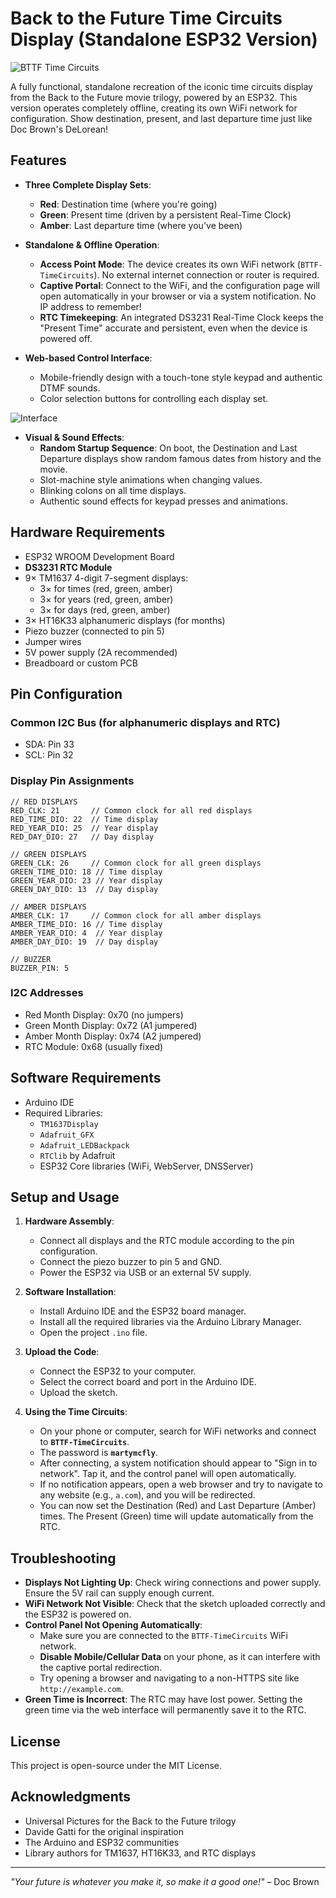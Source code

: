 # Back to the Future Time Circuits Display (Standalone ESP32 Version)

![BTTF Time Circuits](/images/time-circuits.jpg)

A fully functional, standalone recreation of the iconic time circuits display from the Back to the Future movie trilogy, powered by an ESP32. This version operates completely offline, creating its own WiFi network for configuration. Show destination, present, and last departure time just like Doc Brown's DeLorean!

## Features

- **Three Complete Display Sets**:
  - **Red**: Destination time (where you're going)
  - **Green**: Present time (driven by a persistent Real-Time Clock)
  - **Amber**: Last departure time (where you've been)

- **Standalone & Offline Operation**:
  - **Access Point Mode**: The device creates its own WiFi network (`BTTF-TimeCircuits`). No external internet connection or router is required.
  - **Captive Portal**: Connect to the WiFi, and the configuration page will open automatically in your browser or via a system notification. No IP address to remember!
  - **RTC Timekeeping**: An integrated DS3231 Real-Time Clock keeps the "Present Time" accurate and persistent, even when the device is powered off.

- **Web-based Control Interface**:
  - Mobile-friendly design with a touch-tone style keypad and authentic DTMF sounds.
  - Color selection buttons for controlling each display set.

![Interface](/images/interface.jpg)

- **Visual & Sound Effects**:
  - **Random Startup Sequence**: On boot, the Destination and Last Departure displays show random famous dates from history and the movie.
  - Slot-machine style animations when changing values.
  - Blinking colons on all time displays.
  - Authentic sound effects for keypad presses and animations.

## Hardware Requirements

- ESP32 WROOM Development Board
- **DS3231 RTC Module**
- 9× TM1637 4-digit 7-segment displays:
  - 3× for times (red, green, amber)
  - 3× for years (red, green, amber)
  - 3× for days (red, green, amber)
- 3× HT16K33 alphanumeric displays (for months)
- Piezo buzzer (connected to pin 5)
- Jumper wires
- 5V power supply (2A recommended)
- Breadboard or custom PCB

## Pin Configuration

### Common I2C Bus (for alphanumeric displays and RTC)
- SDA: Pin 33
- SCL: Pin 32

### Display Pin Assignments
```
// RED DISPLAYS
RED_CLK: 21       // Common clock for all red displays
RED_TIME_DIO: 22  // Time display
RED_YEAR_DIO: 25  // Year display
RED_DAY_DIO: 27   // Day display

// GREEN DISPLAYS
GREEN_CLK: 26     // Common clock for all green displays
GREEN_TIME_DIO: 18 // Time display
GREEN_YEAR_DIO: 23 // Year display
GREEN_DAY_DIO: 13  // Day display

// AMBER DISPLAYS
AMBER_CLK: 17     // Common clock for all amber displays
AMBER_TIME_DIO: 16 // Time display
AMBER_YEAR_DIO: 4  // Year display
AMBER_DAY_DIO: 19  // Day display

// BUZZER
BUZZER_PIN: 5
```

### I2C Addresses
- Red Month Display: 0x70 (no jumpers)
- Green Month Display: 0x72 (A1 jumpered)
- Amber Month Display: 0x74 (A2 jumpered)
- RTC Module: 0x68 (usually fixed)

## Software Requirements

- Arduino IDE
- Required Libraries:
  - `TM1637Display`
  - `Adafruit_GFX`
  - `Adafruit_LEDBackpack`
  - `RTClib` by Adafruit
  - ESP32 Core libraries (WiFi, WebServer, DNSServer)

## Setup and Usage

1. **Hardware Assembly**:
   - Connect all displays and the RTC module according to the pin configuration.
   - Connect the piezo buzzer to pin 5 and GND.
   - Power the ESP32 via USB or an external 5V supply.

2. **Software Installation**:
   - Install Arduino IDE and the ESP32 board manager.
   - Install all the required libraries via the Arduino Library Manager.
   - Open the project `.ino` file.

3. **Upload the Code**:
   - Connect the ESP32 to your computer.
   - Select the correct board and port in the Arduino IDE.
   - Upload the sketch.

4. **Using the Time Circuits**:
   - On your phone or computer, search for WiFi networks and connect to **`BTTF-TimeCircuits`**.
   - The password is **`martymcfly`**.
   - After connecting, a system notification should appear to "Sign in to network". Tap it, and the control panel will open automatically.
   - If no notification appears, open a web browser and try to navigate to any website (e.g., `a.com`), and you will be redirected.
   - You can now set the Destination (Red) and Last Departure (Amber) times. The Present (Green) time will update automatically from the RTC.

## Troubleshooting

- **Displays Not Lighting Up**: Check wiring connections and power supply. Ensure the 5V rail can supply enough current.
- **WiFi Network Not Visible**: Check that the sketch uploaded correctly and the ESP32 is powered on.
- **Control Panel Not Opening Automatically**:
  - Make sure you are connected to the `BTTF-TimeCircuits` WiFi network.
  - **Disable Mobile/Cellular Data** on your phone, as it can interfere with the captive portal redirection.
  - Try opening a browser and navigating to a non-HTTPS site like `http://example.com`.
- **Green Time is Incorrect**: The RTC may have lost power. Setting the green time via the web interface will permanently save it to the RTC.

## License

This project is open-source under the MIT License.

## Acknowledgments

- Universal Pictures for the Back to the Future trilogy
- Davide Gatti for the original inspiration
- The Arduino and ESP32 communities
- Library authors for TM1637, HT16K33, and RTC displays

---

*"Your future is whatever you make it, so make it a good one!"* – Doc Brown

